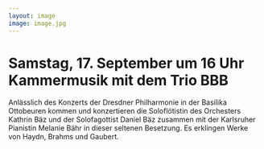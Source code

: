 ```yaml
---
layout: image
image: image.jpg
---
```


#  Samstag, 17. September um 16 Uhr Kammermusik mit dem Trio BBB

Anlässlich des Konzerts der Dresdner Philharmonie in der Basilika Ottobeuren kommen und konzertieren die Soloflötistin des Orchesters Kathrin Bäz und der Solofagottist Daniel Bäz zusammen mit der Karlsruher Pianistin Melanie Bähr in dieser seltenen Besetzung. Es erklingen Werke von  Haydn, Brahms und Gaubert.
